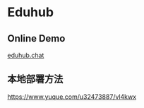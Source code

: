 # Eduhub
## Online Demo
[eduhub.chat](https://eduhub.chat)

## 本地部署方法

https://www.yuque.com/u32473887/vl4kwx
